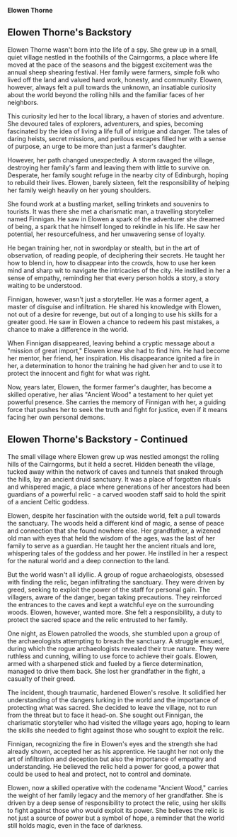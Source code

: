 
**Elowen Thorne** 


## Elowen Thorne's Backstory

Elowen Thorne wasn't born into the life of a spy. She grew up in a small, quiet village nestled in the foothills of the Cairngorms, a place where life moved at the pace of the seasons and the biggest excitement was the annual sheep shearing festival. Her family were farmers, simple folk who lived off the land and valued hard work, honesty, and community. Elowen, however, always felt a pull towards the unknown, an insatiable curiosity about the world beyond the rolling hills and the familiar faces of her neighbors. 

This curiosity led her to the local library, a haven of stories and adventure. She devoured tales of explorers, adventurers, and spies, becoming fascinated by the idea of living a life full of intrigue and danger.  The tales of daring heists, secret missions, and perilous escapes filled her with a sense of purpose, an urge to be more than just a farmer's daughter.

However, her path changed unexpectedly. A storm ravaged the village, destroying her family's farm and leaving them with little to survive on. Desperate, her family sought refuge in the nearby city of Edinburgh, hoping to rebuild their lives.  Elowen, barely sixteen, felt the responsibility of helping her family weigh heavily on her young shoulders. 

She found work at a bustling market, selling trinkets and souvenirs to tourists. It was there she met a charismatic man, a travelling storyteller named Finnigan. He saw in Elowen a spark of the adventurer she dreamed of being, a spark that he himself longed to rekindle in his life. He saw her potential, her resourcefulness, and her unwavering sense of loyalty.

He began training her, not in swordplay or stealth, but in the art of observation, of reading people, of deciphering their secrets. He taught her how to blend in, how to disappear into the crowds, how to use her keen mind and sharp wit to navigate the intricacies of the city.  He instilled in her a sense of empathy, reminding her that every person holds a story, a story waiting to be understood.

Finnigan, however, wasn't just a storyteller. He was a former agent, a master of disguise and infiltration. He shared his knowledge with Elowen, not out of a desire for revenge, but out of a longing to use his skills for a greater good. He saw in Elowen a chance to redeem his past mistakes, a chance to make a difference in the world.

When Finnigan disappeared, leaving behind a cryptic message about a "mission of great import," Elowen knew she had to find him. He had become her mentor, her friend, her inspiration. His disappearance ignited a fire in her, a determination to honor the training he had given her and to use it to protect the innocent and fight for what was right. 

Now, years later, Elowen, the former farmer's daughter, has become a skilled operative, her alias "Ancient Wood" a testament to her quiet yet powerful presence. She carries the memory of Finnigan with her, a guiding force that pushes her to seek the truth and fight for justice, even if it means facing her own personal demons.


## Elowen Thorne's Backstory - Continued

The small village where Elowen grew up was nestled amongst the rolling hills of the Cairngorms, but it held a secret. Hidden beneath the village, tucked away within the network of caves and tunnels that snaked through the hills, lay an ancient druid sanctuary. It was a place of forgotten rituals and whispered magic, a place where generations of her ancestors had been guardians of a powerful relic - a carved wooden staff said to hold the spirit of a ancient Celtic goddess.

Elowen, despite her fascination with the outside world, felt a pull towards the sanctuary. The woods held a different kind of magic, a sense of peace and connection that she found nowhere else. Her grandfather, a wizened old man with eyes that held the wisdom of the ages, was the last of her family to serve as a guardian. He taught her the ancient rituals and lore, whispering tales of the goddess and her power. He instilled in her a respect for the natural world and a deep connection to the land.

But the world wasn't all idyllic.  A group of rogue archaeologists, obsessed with finding the relic, began infiltrating the sanctuary. They were driven by greed, seeking to exploit the power of the staff for personal gain. The villagers, aware of the danger, began taking precautions. They reinforced the entrances to the caves and kept a watchful eye on the surrounding woods. Elowen, however, wanted more. She felt a responsibility, a duty to protect the sacred space and the relic entrusted to her family.

One night, as Elowen patrolled the woods, she stumbled upon a group of the archaeologists attempting to breach the sanctuary. A struggle ensued, during which the rogue archaeologists revealed their true nature. They were ruthless and cunning, willing to use force to achieve their goals. Elowen, armed with a sharpened stick and fueled by a fierce determination, managed to drive them back. She lost her grandfather in the fight, a casualty of their greed.

The incident, though traumatic, hardened Elowen's resolve. It solidified her understanding of the dangers lurking in the world and the importance of protecting what was sacred. She decided to leave the village, not to run from the threat but to face it head-on. She sought out Finnigan, the charismatic storyteller who had visited the village years ago, hoping to learn the skills she needed to fight against those who sought to exploit the relic.

Finnigan, recognizing the fire in Elowen's eyes and the strength she had already shown, accepted her as his apprentice. He taught her not only the art of infiltration and deception but also the importance of empathy and understanding. He believed the relic held a power for good, a power that could be used to heal and protect, not to control and dominate.

Elowen, now a skilled operative with the codename "Ancient Wood," carries the weight of her family legacy and the memory of her grandfather. She is driven by a deep sense of responsibility to protect the relic, using her skills to fight against those who would exploit its power. She believes the relic is not just a source of power but a symbol of hope, a reminder that the world still holds magic, even in the face of darkness. 


